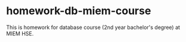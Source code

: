 # homework-db-miem-course
This is homework for database course (2nd year bachelor's degree) at MIEM HSE.
